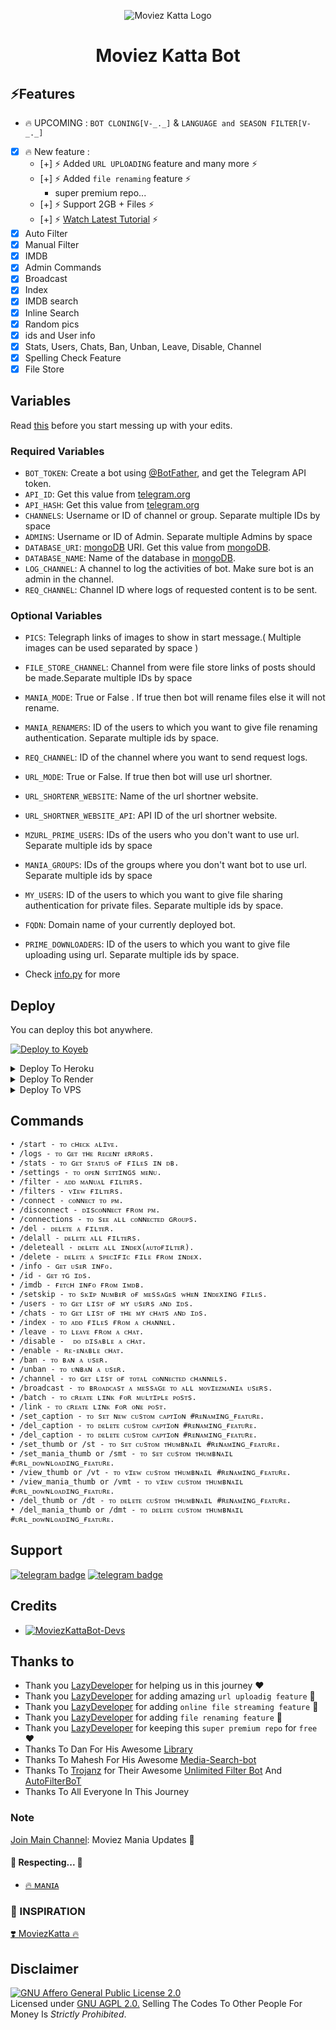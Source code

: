 <p align="center">
  <img src="https://telegra.ph/file/a89ac4a1d9db3bae345a9.jpg" alt="Moviez Katta Logo">
</p>
<h1 align="center">
  <b> Moviez Katta Bot </b>
</h1>

## ⚡️Features

- 🔥 UPCOMING : `BOT CLONING[V-_._]` & `LANGUAGE and SEASON FILTER[V-_._]`
- [x] 🔥 New feature :
    - [+] ⚡️ Added `URL UPLOADING` feature and many more  ⚡️
    - [+] ⚡️ Added `file renaming` feature ⚡️
      - super premium repo...
    - [+] ⚡️ Support 2GB + Files ⚡️
    - [+] ⚡️ [Watch Latest Tutorial](https://youtube.com/Moviez-Mania)  ⚡️
- [x] Auto Filter
- [x] Manual Filter
- [x] IMDB
- [x] Admin Commands
- [x] Broadcast
- [x] Index
- [x] IMDB search
- [x] Inline Search
- [x] Random pics
- [x] ids and User info 
- [x] Stats, Users, Chats, Ban, Unban, Leave, Disable, Channel
- [x] Spelling Check Feature
- [x] File Store

## Variables

Read [this](https://telegram.dog/Netflix_Bollywood_Movie_Series) before you start messing up with your edits.

### Required Variables
* `BOT_TOKEN`: Create a bot using [@BotFather](https://telegram.dog/BotFather), and get the Telegram API token.
* `API_ID`: Get this value from [telegram.org](https://my.telegram.org/apps)
* `API_HASH`: Get this value from [telegram.org](https://my.telegram.org/apps)
* `CHANNELS`: Username or ID of channel or group. Separate multiple IDs by space
* `ADMINS`: Username or ID of Admin. Separate multiple Admins by space
* `DATABASE_URI`: [mongoDB](https://www.mongodb.com) URI. Get this value from [mongoDB](https://www.mongodb.com).
* `DATABASE_NAME`: Name of the database in [mongoDB](https://www.mongodb.com).
* `LOG_CHANNEL`: A channel to log the activities of bot. Make sure bot is an admin in the channel.
* `REQ_CHANNEL`: Channel ID where logs of requested content is to be sent.
### Optional Variables
* `PICS`: Telegraph links of images to show in start message.( Multiple images can be used separated by space )
* `FILE_STORE_CHANNEL`: Channel from were file store links of posts should be made.Separate multiple IDs by space
* `MANIA_MODE`: True or False . If true then bot will rename files else it will not rename.
* `MANIA_RENAMERS`: ID of the users to which you want to give file renaming authentication. Separate multiple ids by space.
* `REQ_CHANNEL`: ID of the channel where you want to send request logs.
* `URL_MODE`: True or False. If true then bot will use url shortner.
* `URL_SHORTENR_WEBSITE`: Name of the url shortner website.
* `URL_SHORTNER_WEBSITE_API`: API ID of the url shortner website.
* `MZURL_PRIME_USERS`: IDs of the users who you don't want to use url. Separate multiple ids by space
* `MANIA_GROUPS`: IDs of the groups where you don't want bot to use url. Separate multiple ids by space
* `MY_USERS`: ID of the users to which you want to give file sharing authentication for private files. Separate multiple ids by space.
* `FQDN`: Domain name of your currently deployed bot.
* `PRIME_DOWNLOADERS`: ID of the users to which you want to give file uploading using url. Separate multiple ids by space.


* Check [info.py](https://github.com/Moviez-Bot-Dev/MoviezKattaBot/blob/stream-feature/info.py) for more


## Deploy
You can deploy this bot anywhere.


<a target="_blank" href="https://app.koyeb.com/deploy?type=git&repository=github.com/Moviez-Bot-Dev/MoviezKattaBot&branch=stream-feature&name=moviezKattabot"><img alt="Deploy to Koyeb" src="https://binbashbanana.github.io/deploy-buttons/buttons/remade/koyeb.svg"></a>


<details><summary>Deploy To Heroku</summary>
<p>
<br>
<a href="https://heroku.com/deploy?template=https://github.com/Moviez-Bot-Dev/MoviezKattaBot">
  <img src="https://www.herokucdn.com/deploy/button.svg" alt="Deploy">
</a>
</p>
</details>

<details><summary>Deploy To Render</summary>
<br>
<b>
Use these commands:
<br>
<br>
• Build Command: <code>pip3 install -U -r requirements.txt</code>
<br>
<br>
• Start Command: <code>python3 bot.py</code>
<br>
<br>
Go to https://uptimerobot.com/ and add a monitor to keep your bot alive.
<br>
<br>
Use these settings when adding a monitor:</b>
<br>
<br>
<img src="https://telegra.ph/file/a79a156e44f43c9833b50.jpg" alt="render template">
<br>
<br>
<b>Click on the below button to deploy directly to render ↓</b>
<br>
<br>
<a href="https://render.com/deploy?repo=https://github.com/Moviez-Bot-Dev/MoviezKattaBot/tree/stream-feature">
<img src="https://render.com/images/deploy-to-render-button.svg" alt="Deploy to Render">
</a>
</details>

<details><summary>Deploy To VPS</summary>
<p>
<pre>
git clone https://github.com/Moviez-Bot-Dev/MoviezKattaBot
# Install Packages
pip3 install -U -r requirements.txt
Edit info.py with variables as given below then run bot
python3 bot.py
</pre>
</p>
</details>


## Commands
```
• /start - ᴛᴏ ᴄʜᴇᴄᴋ ᴀʟɪᴠᴇ.
• /logs - ᴛᴏ ɢᴇᴛ ᴛʜᴇ ʀᴇᴄᴇɴᴛ ᴇʀʀᴏʀs.
• /stats - ᴛᴏ ɢᴇᴛ sᴛᴀᴛᴜs ᴏғ ғɪʟᴇs ɪɴ ᴅʙ.
• /settings - ᴛᴏ ᴏᴘᴇɴ sᴇᴛᴛɪɴɢs ᴍᴇɴᴜ.
• /filter - ᴀᴅᴅ ᴍᴀɴᴜᴀʟ ғɪʟᴛᴇʀs.
• /filters - ᴠɪᴇᴡ ғɪʟᴛᴇʀs.
• /connect - ᴄᴏɴɴᴇᴄᴛ ᴛᴏ ᴘᴍ.
• /disconnect - ᴅɪsᴄᴏɴɴᴇᴄᴛ ғʀᴏᴍ ᴘᴍ.
• /connections - ᴛᴏ sᴇᴇ ᴀʟʟ ᴄᴏɴɴᴇᴄᴛᴇᴅ ɢʀᴏᴜᴘs.
• /del - ᴅᴇʟᴇᴛᴇ ᴀ ғɪʟᴛᴇʀ.
• /delall - ᴅᴇʟᴇᴛᴇ ᴀʟʟ ғɪʟᴛᴇʀs.
• /deleteall - ᴅᴇʟᴇᴛᴇ ᴀʟʟ ɪɴᴅᴇx(ᴀᴜᴛᴏғɪʟᴛᴇʀ).
• /delete - ᴅᴇʟᴇᴛᴇ ᴀ sᴘᴇᴄɪғɪᴄ ғɪʟᴇ ғʀᴏᴍ ɪɴᴅᴇx.
• /info - ɢᴇᴛ ᴜsᴇʀ ɪɴғᴏ. 
• /id - ɢᴇᴛ ᴛɢ ɪᴅs.
• /imdb - ғᴇᴛᴄʜ ɪɴғᴏ ғʀᴏᴍ ɪᴍᴅʙ.
• /setskip - ᴛᴏ sᴋɪᴘ ɴᴜᴍʙᴇʀ ᴏғ ᴍᴇssᴀɢᴇs ᴡʜᴇɴ ɪɴᴅᴇxɪɴɢ ғɪʟᴇs.
• /users - ᴛᴏ ɢᴇᴛ ʟɪsᴛ ᴏғ ᴍʏ ᴜsᴇʀs ᴀɴᴅ ɪᴅs.
• /chats - ᴛᴏ ɢᴇᴛ ʟɪsᴛ ᴏғ ᴛʜᴇ ᴍʏ ᴄʜᴀᴛs ᴀɴᴅ ɪᴅs.
• /index - ᴛᴏ ᴀᴅᴅ ғɪʟᴇs ғʀᴏᴍ ᴀ ᴄʜᴀɴɴᴇʟ.
• /leave - ᴛᴏ ʟᴇᴀᴠᴇ ғʀᴏᴍ ᴀ ᴄʜᴀᴛ.
• /disable -  ᴅᴏ ᴅɪsᴀʙʟᴇ ᴀ ᴄʜᴀᴛ.
• /enable - ʀᴇ-ᴇɴᴀʙʟᴇ ᴄʜᴀᴛ.
• /ban - ᴛᴏ ʙᴀɴ ᴀ ᴜsᴇʀ.
• /unban - ᴛᴏ ᴜɴʙᴀɴ ᴀ ᴜsᴇʀ.
• /channel - ᴛᴏ ɢᴇᴛ ʟɪsᴛ ᴏғ ᴛᴏᴛᴀʟ ᴄᴏɴɴᴇᴄᴛᴇᴅ ᴄʜᴀɴɴᴇʟs.
• /broadcast - ᴛᴏ ʙʀᴏᴀᴅᴄᴀsᴛ ᴀ ᴍᴇssᴀɢᴇ ᴛᴏ ᴀʟʟ ᴍᴏᴠɪᴇᴢᴍᴀɴɪᴀ ᴜsᴇʀs.
• /batch - ᴛᴏ ᴄʀᴇᴀᴛᴇ ʟɪɴᴋ ғᴏʀ ᴍᴜʟᴛɪᴘʟᴇ ᴘᴏsᴛs.
• /link - ᴛᴏ ᴄʀᴇᴀᴛᴇ ʟɪɴᴋ ғᴏʀ ᴏɴᴇ ᴘᴏsᴛ.
• /set_caption - ᴛᴏ sᴇᴛ ɴᴇᴡ ᴄᴜsᴛᴏᴍ ᴄᴀᴘᴛɪᴏɴ #ʀᴇɴᴀᴍɪɴɢ_ғᴇᴀᴛᴜʀᴇ.
• /del_caption - ᴛᴏ ᴅᴇʟᴇᴛᴇ ᴄᴜsᴛᴏᴍ ᴄᴀᴘᴛɪᴏɴ #ʀᴇɴᴀᴍɪɴɢ_ғᴇᴀᴛᴜʀᴇ.
• /del_caption - ᴛᴏ ᴅᴇʟᴇᴛᴇ ᴄᴜsᴛᴏᴍ ᴄᴀᴘᴛɪᴏɴ #ʀᴇɴᴀᴍɪɴɢ_ғᴇᴀᴛᴜʀᴇ.
• /set_thumb or /st - ᴛᴏ sᴇᴛ ᴄᴜsᴛᴏᴍ ᴛʜᴜᴍʙɴᴀɪʟ #ʀᴇɴᴀᴍɪɴɢ_ғᴇᴀᴛᴜʀᴇ.
• /set_mania_thumb or /smt - ᴛᴏ sᴇᴛ ᴄᴜsᴛᴏᴍ ᴛʜᴜᴍʙɴᴀɪʟ #ᴜʀʟ_ᴅᴏᴡɴʟᴏᴀᴅɪɴɢ_ғᴇᴀᴛᴜʀᴇ.
• /view_thumb or /vt - ᴛᴏ ᴠɪᴇᴡ ᴄᴜsᴛᴏᴍ ᴛʜᴜᴍʙɴᴀɪʟ #ʀᴇɴᴀᴍɪɴɢ_ғᴇᴀᴛᴜʀᴇ.
• /view_mania_thumb or /vmt - ᴛᴏ ᴠɪᴇᴡ ᴄᴜsᴛᴏᴍ ᴛʜᴜᴍʙɴᴀɪʟ #ᴜʀʟ_ᴅᴏᴡɴʟᴏᴀᴅɪɴɢ_ғᴇᴀᴛᴜʀᴇ.
• /del_thumb or /dt - ᴛᴏ ᴅᴇʟᴇᴛᴇ ᴄᴜsᴛᴏᴍ ᴛʜᴜᴍʙɴᴀɪʟ #ʀᴇɴᴀᴍɪɴɢ_ғᴇᴀᴛᴜʀᴇ.
• /del_mania_thumb or /dmt - ᴛᴏ ᴅᴇʟᴇᴛᴇ ᴄᴜsᴛᴏᴍ ᴛʜᴜᴍʙɴᴀɪʟ #ᴜʀʟ_ᴅᴏᴡɴʟᴏᴀᴅɪɴɢ_ғᴇᴀᴛᴜʀᴇ.
```
## Support
[![telegram badge](https://img.shields.io/badge/Telegram-Group-30302f?style=flat&logo=telegram)](https://telegram.dog/Moviez_Get_Mania)
[![telegram badge](https://img.shields.io/badge/Telegram-Channel-30302f?style=flat&logo=telegram)](https://telegram.dog/Netflix_Bollywood_Movie_Series)

## Credits 
* [![MoviezKattaBot-Devs](https://img.shields.io/static/v1?label=MoviezKattaBot&message=devs&color=critical)](https://telegram.dog/Mania24SupportBot)


## Thanks to 
 - Thank you [LazyDeveloper](https://github.com/LazyDeveloperr) for helping us in this journey ❤
  - Thank you [LazyDeveloper](https://github.com/LazyDeveloperr) for adding amazing `url uploadig feature` 🎉
 - Thank you [LazyDeveloper](https://github.com/LazyDeveloperr) for adding `online file streaming feature` 🎉
 - Thank you [LazyDeveloper](https://github.com/LazyDeveloperr) for adding `file renaming feature` 🎉
 - Thank you [LazyDeveloper](https://github.com/LazyDeveloperr) for keeping this `super premium repo` for `free` ❤
 - Thanks To Dan For His Awesome [Library](https://github.com/pyrogram/pyrogram)
 - Thanks To Mahesh For His Awesome [Media-Search-bot](https://github.com/Mahesh0253/Media-Search-bot)
 - Thanks To [Trojanz](https://github.com/trojanzhex) for Their Awesome [Unlimited Filter Bot](https://github.com/TroJanzHEX/Unlimited-Filter-Bot) And [AutoFilterBoT](https://github.com/trojanzhex/auto-filter-bot)
 - Thanks To All Everyone In This Journey

### Note

[Join Main Channel](https://telegram.dog/Netflix_Bollywood_Movie_Series): Moviez Mania Updates 🎁


#### 🧡 Respecting... 🧡
- [🔥 ᴍᴀɴɪᴀ](https://github.com/Moviez-Bot-Dev) 

### 🤩 INSPIRATION
<a href="https://telegram.dog/MoviezKattaBot">
   <p>❣️ MoviezKatta 🔥</p>
</a>


## Disclaimer
[![GNU Affero General Public License 2.0](https://www.gnu.org/graphics/agplv3-155x51.png)](https://www.gnu.org/licenses/agpl-3.0.en.html#header)    
Licensed under [GNU AGPL 2.0.](https://github.com/Moviez-Bot-Dev/MoviezKattaBot/blob/stream-feature/LICENSE)
Selling The Codes To Other People For Money Is *Strictly Prohibited*.
